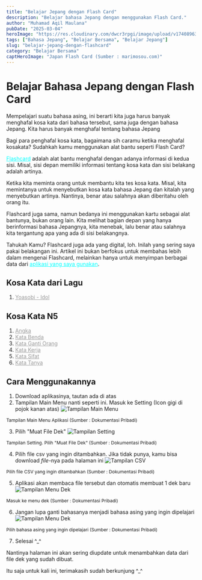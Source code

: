 ```yaml
---
title: "Belajar Jepang dengan Flash Card"
description: "Belajar bahasa Jepang dengan menggunakan Flash Card."
author: "Muhamad Aqil Maulana"
pubDate: "2025-03-04"
heroImage: "https://res.cloudinary.com/dwcr3rpgi/image/upload/v1740896327/blogs/Flashcard_Hero_rvk3ux.jpg"
tags: ["Bahasa Jepang", "Belajar Bersama", "Belajar Jepang"]
slug: "belajar-jepang-dengan-flashcard"
category: "Belajar Bersama"
captHeroImage: "Japan Flash Card (Sumber : marimosou.com)"
---
```


# Belajar Bahasa Jepang dengan Flash Card

Mempelajari suatu bahasa asing, ini berarti kita juga harus banyak menghafal kosa kata dari bahasa tersebut, sama juga dengan bahasa Jepang. Kita harus banyak menghafal tentang bahasa Jepang

Bagi para penghafal kosa kata, bagaimana sih caramu ketika menghafal kosakata? Sudahkah kamu menggunakan alat bantu seperti Flash Card?

<a style="color:cyan" href="https://www.twinkl.co.id/teaching-wiki/flashcards" target="_blank">Flashcard</a> adalah alat bantu menghafal dengan adanya informasi di kedua sisi. Misal, sisi depan memiliki informasi tentang kosa kata dan sisi belakang adalah artinya.

Ketika kita meminta orang untuk membantu kita tes kosa kata. Misal, kita memintanya untuk menyebutkan kosa kata bahasa Jepang dan kitalah yang menyebutkan artinya. Nantinya, benar atau salahnya akan diberitahu oleh orang itu.

Flashcard juga sama, namun bedanya ini menggunakan kartu sebagai alat bantunya, bukan orang lain. Kita melihat bagian depan yang hanya berinformasi bahasa Jepangnya, kita menebak, lalu benar atau salahnya kita tergantung apa yang ada di sisi belakangnya.

Tahukah Kamu? Flashcard juga ada yang digital, loh. Inilah yang sering saya pakai belakangan ini. Artikel ini bukan berfokus untuk membahas lebih dalam mengenai Flashcard, melainkan hanya untuk menyimpan berbagai data dari <a style="color:cyan" href="https://play.google.com/store/apps/details?id=com.alpaca.flashcardsmaker&hl=id" target="_blank">aplikasi yang saya gunakan</a>.

## Kosa Kata dari Lagu

1. <a style="color:#999" href="https://drive.google.com/file/d/1s-QQDTOu3OKjOJGExnDtYpGX-tNjr4P2/view?usp=drive_link" target="_blank">Yoasobi - Idol</a>

## Kosa Kata N5

1. <a style="color:#999" href="https://drive.google.com/file/d/1LKUAjNmljy32AFtbIBHqUg0JkwTDNROs/view?usp=drive_link" target="_blank">Angka</a>
2. <a style="color:#999" href="https://drive.google.com/file/d/1VYh7_RVYz7dLFDuMnZvZIfj5N0FX1t72/view?usp=drive_link" target="_blank">Kata Benda</a>
3. <a style="color:#999" href="https://drive.google.com/file/d/1g7EM1IiCoIVnmKRt0kmLR6hW0ImqM90s/view?usp=drive_link" target="_blank">Kata Ganti Orang</a>
4. <a style="color:#999" href="https://drive.google.com/file/d/1OkCa0yHpSln19u9gGpdTQE_RCELIegxy/view?usp=drive_link" target="_blank">Kata Kerja</a>
5. <a style="color:#999" href="https://drive.google.com/file/d/1Hmk9BpyV-4P71IxfzvFNQvSASiNA7t_h/view?usp=drive_link" target="_blank">Kata Sifat</a>
6. <a style="color:#999" href="https://drive.google.com/file/d/1IkEvu_-BTb8qLZk3MrR-ATDBT8dlVxAq/view?usp=drive_link" target="_blank">Kata Tanya</a>

## Cara Menggunakannya

1. Download aplikasinya, tautan ada di atas
2. Tampilan Main Menu nanti seperti ini. Masuk ke Setting (Icon gigi di pojok kanan atas)
![Tampilan Main Menu](https://res.cloudinary.com/dwcr3rpgi/image/upload/v1741034169/blogs/Flashcards%20App%20%7C%20Main%20Menu.jpg)
<figcaption style="font-size:12px">
    Tampilan Main Menu Aplikasi (Sumber : Dokumentasi Pribadi)
  </figcaption>

3. Pilih "Muat File Dek"
![Tampilan Setting](https://res.cloudinary.com/dwcr3rpgi/image/upload/v1741034169/blogs/Flashcards%20App%20%7C%20Setting.jpg)
<figcaption style="font-size:12px">
    Tampilan Setting. Pilih "Muat File Dek" (Sumber : Dokumentasi Pribadi)
  </figcaption>

4. Pilih file csv yang ingin ditambahkan. Jika tidak punya, kamu bisa download _file_-nya pada halaman ini
![Tampilan CSV](https://res.cloudinary.com/dwcr3rpgi/image/upload/v1741034169/blogs/Flashcards%20App%20%7C%20CSV%20Files.jpg)
<figcaption style="font-size:12px">
    Pilih file CSV yang ingin ditambahkan (Sumber : Dokumentasi Pribadi)
  </figcaption>

5. Aplikasi akan membaca file tersebut dan otomatis membuat 1 dek baru
![Tampilan Menu Dek](https://res.cloudinary.com/dwcr3rpgi/image/upload/v1741034169/blogs/Flashcards%20App%20%7C%20CTA.jpg)
<figcaption style="font-size:12px">
    Masuk ke menu dek (Sumber : Dokumentasi Pribadi)
  </figcaption>

6. Jangan lupa ganti bahasanya menjadi bahasa asing yang ingin dipelajari
![Tampilan Menu Dek](https://res.cloudinary.com/dwcr3rpgi/image/upload/v1741034170/blogs/Flashcards%20App%20%7C%20Rename.jpg)
<figcaption style="font-size:12px">
    Pilih bahasa asing yang ingin dipelajari (Sumber : Dokumentasi Pribadi)
  </figcaption>

7. Selesai ^\_^

Nantinya halaman ini akan sering diupdate untuk menambahkan data dari file dek yang sudah dibuat.

Itu saja untuk kali ini, terimakasih sudah berkunjung ^_^
